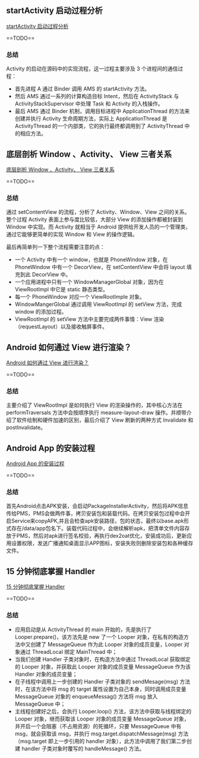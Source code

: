 ## startActivity 启动过程分析

[startActivity 启动过程分析](https://kaiwu.lagou.com/course/courseInfo.htm?courseId=67#/detail/pc?id=1873)

==TODO==



### 总结

Activity 的启动在源码中的实现流程，这一过程主要涉及 3 个进程间的通信过程：

- 首先进程 A 通过 Binder 调用 AMS 的 startActivity 方法。
- 然后 AMS 通过一系列的计算构造目标 Intent，然后在 ActivityStack 与 ActivityStackSupervisor 中处理 Task 和 Activity 的入栈操作。
- 最后 AMS 通过 Binder 机制，调用目标进程中 ApplicationThread 的方法来创建并执行 Activity 生命周期方法，实际上 ApplicationThread 是 ActivityThread 的一个内部类，它的执行最终都调用到了 ActivityThread 中的相应方法。



## 底层剖析 Window 、Activity、 View 三者关系



[底层剖析 Window 、Activity、 View 三者关系](https://kaiwu.lagou.com/course/courseInfo.htm?courseId=67#/detail/pc?id=1874)

==TODO==



### 总结

通过 setContentView 的流程，分析了 Activity、Window、View 之间的关系。整个过程 Activity 表面上参与度比较低，大部分 View 的添加操作都被封装到 Window 中实现。而 Activity 就相当于 Android 提供给开发人员的一个管理类，通过它能够更简单的实现 Window 和 View 的操作逻辑。

最后再简单列一下整个流程需要注意的点：

- 一个 Activity 中有一个 window，也就是 PhoneWindow 对象，在 PhoneWindow 中有一个 DecorView，在 setContentView 中会将 layout 填充到此 DecorView 中。
- 一个应用进程中只有一个 WindowManagerGlobal 对象，因为在 ViewRootImpl 中它是 static 静态类型。
- 每一个 PhoneWindow 对应一个 ViewRootImple 对象。
- WindowMangerGlobal 通过调用 ViewRootImpl 的 setView 方法，完成 window 的添加过程。
- ViewRootImpl 的 setView 方法中主要完成两件事情：View 渲染（requestLayout）以及接收触屏事件。



## Android 如何通过 View 进行渲染？



[Android 如何通过 View 进行渲染？](https://kaiwu.lagou.com/course/courseInfo.htm?courseId=67#/detail/pc?id=1875)

==TODO==



### 总结

主要介绍了 ViewRootImpl 是如何执行 View 的渲染操作的，其中核心方法在 performTraversals 方法中会按顺序执行 measure-layout-draw 操作。并顺带介绍了软件绘制和硬件加速的区别，最后介绍了 View 刷新的两种方式 Invalidate 和 postInvalidate。



## Android App 的安装过程



[Android App 的安装过程](https://kaiwu.lagou.com/course/courseInfo.htm?courseId=67#/detail/pc?id=1876)

==TODO==



### 总结

首先Android点击APK安装，会启动PackageInstallerActivity，然后将APK信息传给PMS，PMS会做两件事，拷贝安装包和装载代码。在拷贝安装包过程中会开启Service来copyAPK,并且会检查apk安装路径，包的状态，最终以base.apk形式存在/data/app包名下。装载代码过程中，会继续解析apk，把清单文件内容存放于PMS，然后对apk进行签名校验，再执行dex2oat优化，安装成功后，更新应用设置权限，发送广播通知桌面显示APP图标，安装失败则删除安装包和各种缓存文件。



## 15 分钟彻底掌握 Handler



[15 分钟彻底掌握 Handler](https://kaiwu.lagou.com/course/courseInfo.htm?courseId=67#/detail/pc?id=1877)

==TODO==



### 总结

- 应用启动是从 ActivityThread 的 main 开始的，先是执行了 Looper.prepare()，该方法先是 new 了一个 Looper 对象，在私有的构造方法中又创建了 MessageQueue 作为此 Looper 对象的成员变量，Looper 对象通过 ThreadLocal 绑定 MainThread 中；
- 当我们创建 Handler 子类对象时，在构造方法中通过 ThreadLocal 获取绑定的 Looper 对象，并获取此 Looper 对象的成员变量 MessageQueue 作为该 Handler 对象的成员变量；
- 在子线程中调用上一步创建的 Handler 子类对象的 sendMesage(msg) 方法时，在该方法中将 msg 的 target 属性设置为自己本身，同时调用成员变量 MessageQueue 对象的 enqueueMessag() 方法将 msg 放入 MessageQueue 中；
- 主线程创建好之后，会执行 Looper.loop() 方法，该方法中获取与线程绑定的 Looper 对象，继而获取该 Looper 对象的成员变量 MessageQueue 对象，并开启一个会阻塞（不占用资源）的死循环，只要 MessageQueue 中有 msg，就会获取该 msg，并执行 msg.target.dispatchMessage(msg) 方法（msg.target 即上一步引用的 handler 对象），此方法中调用了我们第二步创建 handler 子类对象时覆写的 handleMessage() 方法。